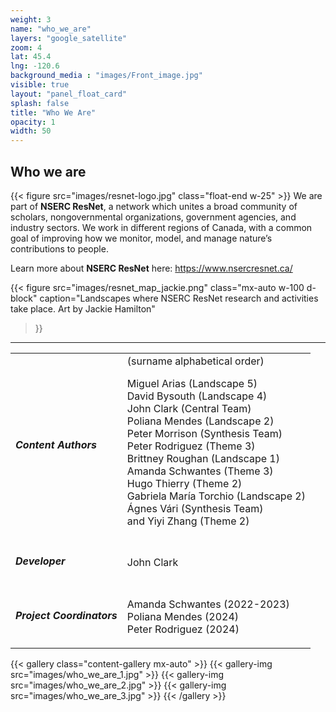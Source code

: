 ```yaml
---
weight: 3
name: "who_we_are"
layers: "google_satellite"
zoom: 4
lat: 45.4
lng: -120.6
background_media : "images/Front_image.jpg" 
visible: true
layout: "panel_float_card"
splash: false
title: "Who We Are"
opacity: 1
width: 50
---
```



## Who we are

{{< figure src="images/resnet-logo.jpg" class="float-end w-25" >}}
We are part of **NSERC ResNet**, a network which unites a broad community of scholars, nongovernmental organizations, government agencies, and industry sectors. We work in different regions of Canada, with a common goal of improving how we monitor, model, and manage nature’s contributions to people. 

Learn more about **NSERC ResNet** here: <a href="https://www.nsercresnet.ca/" target="_blank">https://www.nsercresnet.ca/</a>

{{< figure src="images/resnet_map_jackie.png" 
class="mx-auto w-100 d-block" 
caption="Landscapes where NSERC ResNet research and activities take place. Art by Jackie Hamilton" 
>}}


<div class="clearfix"></div>
<hr>
<div class="table-responsive">
<table class="align-top w-100">
<tr>
<td class="align-top">

##### Content Authors 
</td>
<td> 
<span class="text-muted fs-6 fw-lighter fst-italic">(surname alphabetical order)</span>


Miguel Arias (Landscape 5)  
David Bysouth (Landscape 4)  
John Clark (Central Team)  
Poliana Mendes (Landscape 2)  
Peter Morrison (Synthesis Team)  
Peter Rodriguez (Theme 3)  
Brittney Roughan (Landscape 1)  
Amanda Schwantes (Theme 3)  
Hugo Thierry (Theme 2)  
Gabriela María Torchio (Landscape 2)  
Ágnes Vári (Synthesis Team)  
and Yiyi Zhang (Theme 2)  

</td>
</tr>
<tr>
<td class="align-top">

##### Developer
</td>
<td>

John Clark 
</td>
</tr>

<tr>
<td class="align-top">

##### Project Coordinators
</td>

<td>

Amanda Schwantes (2022-2023)  
Poliana Mendes (2024)  
Peter Rodriguez (2024)  
</td>
</tr>
</table>
</div>

<!-- Images: who_we_are_1.jpg; who_we_are_2.jpg; who_we_are_3.jpg -->

{{< gallery class="content-gallery mx-auto" >}}
    {{< gallery-img src="images/who_we_are_1.jpg" >}}
    {{< gallery-img src="images/who_we_are_2.jpg" >}}
    {{< gallery-img src="images/who_we_are_3.jpg" >}} 
{{< /gallery >}}


<!--
<hr> 

### Acknowledgements

> We thank David Ferguson, Evan McNamara, and Ehsan Pashanejad for participating in ES Scaling HQP meetings and providing valuable feedback.  

> A special thanks to Elena Bennett, the head of the ResNet network. We are deeply thankful for her exceptional leadership and for bringing together this diverse group of social-ecological scientists dedicated to fostering sustainable and resilient ecosystems across Canada.  

> We acknowledge the support of the Natural Sciences and Engineering Research Council of Canada (NSERC), [funding reference number NSERC NETGP 523374–18]. 

> Cette recherche a été financée par le Conseil de recherches en sciences naturelles et en génie du Canada (CRSNG), [numéro de référence NSERC NETGP 523374–18]. 
-->